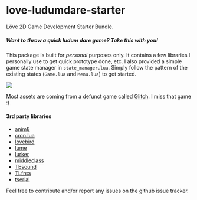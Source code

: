 love-ludumdare-starter
======================

Löve 2D Game Development Starter Bundle.

##### Want to throw a quick *ludum dare* game? Take this with you!

This package is built for *personal* purposes only. It contains a few libraries I personally use to get quick prototype done, etc. I also provided a simple game state manager in `state_manager.lua`. Simply follow the pattern of the existing states (`Game.lua` and `Menu.lua`) to get started.

![](http://i.imgur.com/VeBbYyZ.png)

Most assets are coming from a defunct game called [Glitch](http://glitchthegame.com). I miss that game :(

#### 3rd party libraries
- [anim8](https://github.com/kikito/anim8)
- [cron.lua](https://github.com/kikito/cron.lua)
- [lovebird](https://github.com/rxi/lovebird)
- [lume](https://github.com/rxi/lume)
- [lurker](https://github.com/rxi/lurker)
- [middleclass](https://github.com/kikito/middleclass)
- [TEsound](https://github.com/tbergeron/love-ludumdare-starter/blob/master/libs/TEsound.lua#L2)
- [TLfres](https://github.com/tbergeron/love-ludumdare-starter/blob/master/libs/TLfres.lua#L2)
- [tserial](https://github.com/tbergeron/love-ludumdare-starter/blob/master/libs/tserial.lua#L2)

Feel free to contribute and/or report any issues on the github issue tracker.
